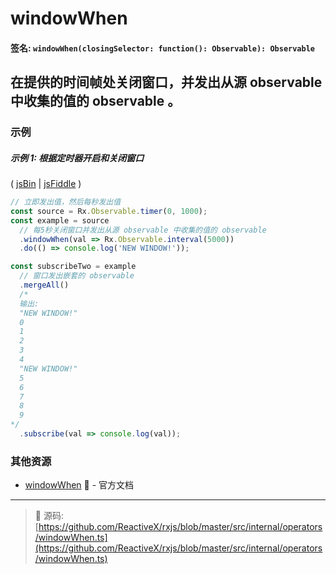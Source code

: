 # windowWhen

#### 签名: `windowWhen(closingSelector: function(): Observable): Observable`

## 在提供的时间帧处关闭窗口，并发出从源 observable 中收集的值的 observable 。

### 示例

##### 示例 1: 根据定时器开启和关闭窗口

( [jsBin](http://jsbin.com/tuhaposemo/edit?js,console) |
[jsFiddle](https://jsfiddle.net/btroncone/gnx9fb3h/) )

```js
// 立即发出值，然后每秒发出值
const source = Rx.Observable.timer(0, 1000);
const example = source
  // 每5秒关闭窗口并发出从源 observable 中收集的值的 observable
  .windowWhen(val => Rx.Observable.interval(5000))
  .do(() => console.log('NEW WINDOW!'));

const subscribeTwo = example
  // 窗口发出嵌套的 observable
  .mergeAll()
  /*
  输出:
  "NEW WINDOW!"
  0
  1
  2
  3
  4
  "NEW WINDOW!"
  5
  6
  7
  8
  9
*/
  .subscribe(val => console.log(val));
```

### 其他资源

* [windowWhen](http://cn.rx.js.org/class/es6/Observable.js~Observable.html#instance-method-windowWhen) :newspaper: - 官方文档

---
> :file_folder: 源码:  [https://github.com/ReactiveX/rxjs/blob/master/src/internal/operators/windowWhen.ts](https://github.com/ReactiveX/rxjs/blob/master/src/internal/operators/windowWhen.ts)
